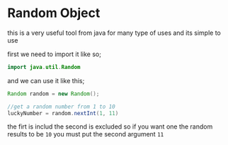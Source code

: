 # Random Object

this is a very useful tool from java for many type of uses and its simple to use

first we need to import it like so;

```java
import java.util.Random
```

and we can use it like this;

```java
Random random = new Random();

//get a random number from 1 to 10
luckyNumber = random.nextInt(1, 11)
```

the firt is includ the second is excluded so if you want one the random results to be `10` you must put the second argument `11`
